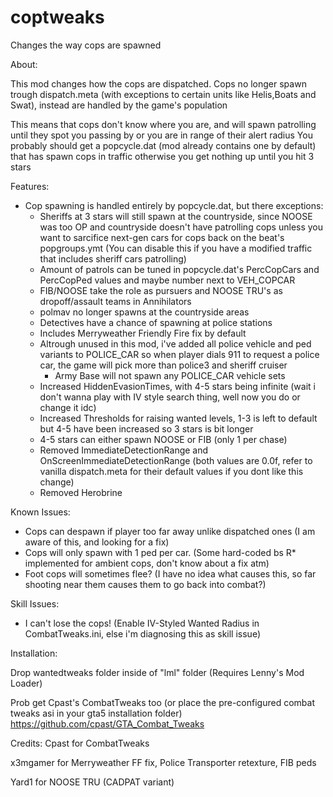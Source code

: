 # coptweaks
Changes the way cops are spawned

About:

This mod changes how the cops are dispatched. Cops no longer spawn trough dispatch.meta (with exceptions to certain units like Helis,Boats and Swat), instead are handled by the game's population

This means that cops don't know where you are, and will spawn patrolling until they spot you passing by or you are in range of their alert radius
You probably should get a popcycle.dat (mod already contains one by default) that has spawn cops in traffic otherwise you get nothing up until you hit 3 stars

Features:
- Cop spawning is handled entirely by popcycle.dat, but there exceptions:
	* Sheriffs at 3 stars will still spawn at the countryside, since NOOSE was too OP and countryside doesn't have patrolling cops unless you want to sarcifice next-gen cars for cops back on the beat's popgroups.ymt (You can disable this if you have a modified traffic that includes sheriff cars patrolling)
	* Amount of patrols can be tuned in popcycle.dat's PercCopCars and PercCopPed values and maybe number next to VEH_COPCAR
	* FIB/NOOSE take the role as pursuers and NOOSE TRU's as dropoff/assault teams in Annihilators
	* polmav no longer spawns at the countryside areas
	* Detectives have a chance of spawning at police stations
	* Includes Merryweather Friendly Fire fix by default
	* Altrough unused in this mod, i've added all police vehicle and ped variants to POLICE_CAR so when player dials 911 to request a police car, the game will pick more than police3 and sheriff cruiser
		- Army Base will not spawn any POLICE_CAR vehicle sets
	* Increased HiddenEvasionTimes, with 4-5 stars being infinite (wait i don't wanna play with IV style search thing, well now you do or change it idc)
	* Increased Thresholds for raising wanted levels, 1-3 is left to default but 4-5 have been increased so 3 stars is bit longer
	* 4-5 stars can either spawn NOOSE or FIB (only 1 per chase)
	* Removed ImmediateDetectionRange and OnScreenImmediateDetectionRange (both values are 0.0f, refer to vanilla dispatch.meta for their default values if you dont like this change)
	* Removed Herobrine

Known Issues:
* Cops can despawn if player too far away unlike dispatched ones (I am aware of this, and looking for a fix)
* Cops will only spawn with 1 ped per car. (Some hard-coded bs R* implemented for ambient cops, don't know about a fix atm)
* Foot cops will sometimes flee? (I have no idea what causes this, so far shooting near them causes them to go back into combat?)

Skill Issues:
* I can't lose the cops! (Enable IV-Styled Wanted Radius in CombatTweaks.ini, else i'm diagnosing this as skill issue)

Installation:

Drop wantedtweaks folder inside of "lml" folder (Requires Lenny's Mod Loader)

Prob get Cpast's CombatTweaks too (or place the pre-configured combat tweaks asi in your gta5 installation folder)
https://github.com/cpast/GTA_Combat_Tweaks


Credits:
Cpast for CombatTweaks

x3mgamer for Merryweather FF fix, Police Transporter retexture, FIB peds

Yard1 for NOOSE TRU (CADPAT variant)
